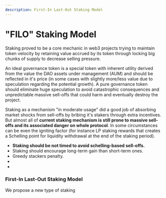 ```yaml
---
description: First-In Last-Out Staking Model
---
```


# "FILO" Staking Model

Staking proved to be a core mechanic in web3 projects trying to maintain token velocity by retaining value accrued by its token through locking big chunks of supply to decrease selling pressure.

An ideal governance token is a special token with inherent utility derived from the value the DAO assets under management (AUM) and should be reflected in it's price (in some cases with slightly more/less value due to speculation regarding the potential growth). A pure governance token should eliminate huge speculation to avoid catastrophic consequences and unpredictable massive sell-offs that could harm and eventually destroy the project. &#x20;

Staking as a mechanism "in moderate usage" did a good job of absorbing market shocks from sell-offs by bribing it's stakers through extra incentives. But almost all of **current staking mechanism is still prone to massive sell-offs and its associated danger on whole protocol**. In some circumstances can be even the igniting factor (for instance LP staking rewards that creates a Schelling point for liquidity withdrawal at the end of the staking period).&#x20;



* **Staking should be not timed to avoid schelling-based sell-offs.**&#x20;
* Staking should encourage long-term gain than short-term ones.
* Greedy stackers penalty.
*
*

### First-In Last-Out Staking Model

We propose a new type of staking&#x20;

### &#x20;




